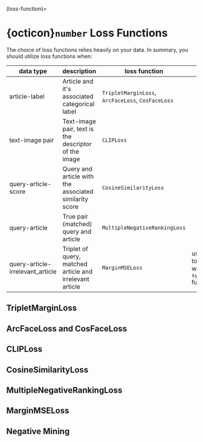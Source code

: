(loss-function)=
# {octicon}`number` Loss Functions

The choice of loss functions relies heavily on your data. In summary, you should utilize loss functions when:

| data type                        | description                                              | loss function                                     | note                                          |
|----------------------------------|----------------------------------------------------------|---------------------------------------------------|-----------------------------------------------|
| article-label                    | Article and it's associated categorical label            | `TripletMarginLoss`, `ArcFaceLoss`, `CosFaceLoss` |                                               |
| text-image pair                  | Text-image pair, text is the descriptor of the image     | `CLIPLoss`                                        |                                               |
| query-article-score              | Query and article with the associated similarity score   | `CosineSimilarityLoss`                            |                                               |
| query-article                    | True pair (matched) query and article                    | `MultipleNegativeRankingLoss`                     |                                               |
| query-article-irrelevant_article | Triplet of query, matched article and irrelevant article | `MarginMSELoss`                                   | use it together with the `synthesis` function |


## TripletMarginLoss

## ArcFaceLoss and CosFaceLoss

## CLIPLoss

## CosineSimilarityLoss

## MultipleNegativeRankingLoss

## MarginMSELoss

## Negative Mining
